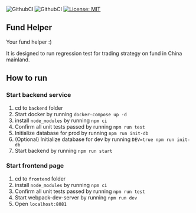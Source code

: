 ![GithubCI](https://github.com/fa93hws/fund-helper/workflows/Backend/badge.svg)
![GithubCI](https://github.com/fa93hws/fund-helper/workflows/Frontend/badge.svg)
[![License: MIT](https://img.shields.io/badge/License-MIT-yellow.svg)](https://opensource.org/licenses/MIT)

## Fund Helper

Your fund helper :)

It is designed to run regression test for trading strategy on fund in China mainland.

## How to run

### Start backend service

1. cd to `backend` folder
1. Start docker by running `docker-compose up -d`
1. install `node_modules` by running `npm ci`
1. Confirm all unit tests passed by running `npm run test`
1. Initialize database for prod by running `npm run init-db`
1. (Optional) Initialize database for dev by running `DEV=true npm run init-db`
1. Start backend by running `npm run start`

### Start frontend page

1. cd to `frontend` folder
1. install `node_modules` by running `npm ci`
1. Confirm all unit tests passed by running `npm run test`
1. Start webpack-dev-server by running `npm run dev`
1. Open `localhost:8081`
